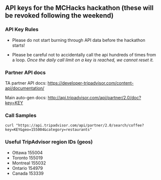 ## API keys for the MCHacks hackathon (these will be revoked following the weekend)

### API Key Rules
* Please do not start burning through API data before the hackathon starts!

* Please be careful not to accidentally call the api hundreds of times from 
a loop. *Once the daily call limit on a key is reached, we cannot reset it.*

### Partner API docs

TA partner API docs: https://developer-tripadvisor.com/content-api/documentation/

Main auto-gen docs: http://api.tripadvisor.com/api/partner/2.0/doc?key=KEY

### Call Samples
```
curl "https://api.tripadvisor.com/api/partner/2.0/search/coffee?key=KEY&geo=155004&category=restaurants"
```

### Useful TripAdvisor region IDs (geos)
* Ottawa 155004
* Toronto 155019
* Montreal 155032
* Ontario 154979
* Canada 153339
